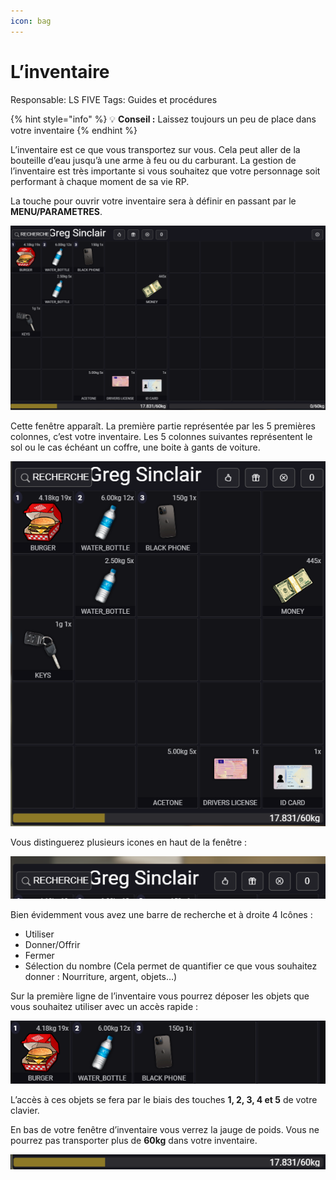 ```yaml
---
icon: bag
---
```




# L’inventaire

Responsable: LS FIVE
Tags: Guides et procédures

{% hint style="info" %}
💡 **Conseil :** Laissez toujours un peu de place dans votre inventaire
{% endhint %}


L’inventaire est ce que vous transportez sur vous.
Cela peut aller de la bouteille d’eau jusqu’à une arme à feu ou du carburant.
La gestion de l’inventaire est très importante si vous souhaitez que votre personnage soit performant à chaque moment de sa vie RP.

La touche pour ouvrir votre inventaire sera à définir en passant par le **MENU/PARAMETRES**.

![](/images/inv.png)

Cette fenêtre apparaît. La première partie représentée par les 5 premières colonnes, c’est votre inventaire. Les 5 colonnes suivantes représentent le sol ou le cas échéant un coffre, une boite à gants de voiture.

![](/images/inv%201.png)

Vous distinguerez plusieurs icones en haut de la fenêtre : 

![](/images/inv%20%202.png)

Bien évidemment vous avez une barre de recherche et à droite 4 Icônes : 

- Utiliser
- Donner/Offrir
- Fermer
- Sélection du nombre (Cela permet de quantifier ce que vous souhaitez donner : Nourriture, argent, objets…)

Sur la première ligne de l’inventaire vous pourrez déposer les objets que vous souhaitez utiliser avec un accès rapide :

![](/images/inv%203.png)

L’accès à ces objets se fera par le biais des touches **1, 2, 3, 4 et 5** de votre clavier.

En bas de votre fenêtre d’inventaire vous verrez la jauge de poids. Vous ne pourrez pas transporter plus de **60kg** dans votre inventaire.

![](/images/inv%20%204.png)